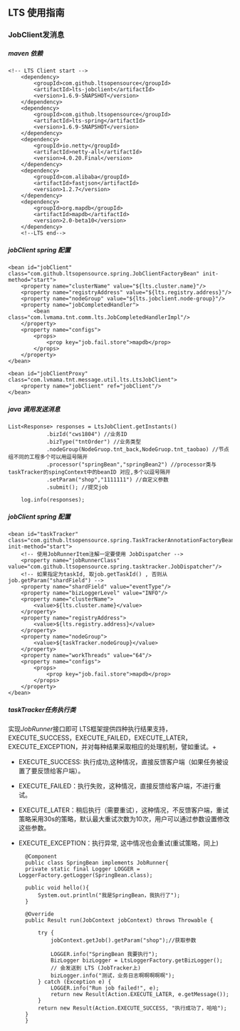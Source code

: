 ## LTS 使用指南
### JobClient发消息
##### maven 依赖
    <!-- LTS Client start -->
    	<dependency>
			<groupId>com.github.ltsopensource</groupId>
			<artifactId>lts-jobclient</artifactId>
			<version>1.6.9-SNAPSHOT</version>
		</dependency>
		<dependency>
			<groupId>com.github.ltsopensource</groupId>
			<artifactId>lts-spring</artifactId>
			<version>1.6.9-SNAPSHOT</version>
		</dependency>
		<dependency>
			<groupId>io.netty</groupId>
			<artifactId>netty-all</artifactId>
			<version>4.0.20.Final</version>
		</dependency>
		<dependency>
			<groupId>com.alibaba</groupId>
			<artifactId>fastjson</artifactId>
			<version>1.2.7</version>
		</dependency>
		<dependency>
			<groupId>org.mapdb</groupId>
			<artifactId>mapdb</artifactId>
			<version>2.0-beta10</version>
		</dependency>
		<!--LTS end-->

##### jobClient spring 配置
    <bean id="jobClient" class="com.github.ltsopensource.spring.JobClientFactoryBean" init-method="start">
        <property name="clusterName" value="${lts.cluster.name}"/>
        <property name="registryAddress" value="${lts.registry.address}"/>
        <property name="nodeGroup" value="${lts.jobclient.node-group}"/>
        <property name="jobCompletedHandler">
            <bean class="com.lvmama.tnt.comm.lts.JobCompletedHandlerImpl"/>
        </property>
        <property name="configs">
            <props>
                <prop key="job.fail.store">mapdb</prop>
            </props>
        </property>
    </bean>

    <bean id="jobClientProxy" class="com.lvmama.tnt.message.util.lts.LtsJobClient">
        <property name="jobClient" ref="jobClient"/>
    </bean>
##### java 调用发送消息

    List<Response> responses = LtsJobClient.getInstants()
                .bizId("cws1804") //业务ID
                .bizType("tntOrder") //业务类型
                .nodeGroup(NodeGruop.tnt_back,NodeGruop.tnt_taobao) //节点组不同的工程多个可以用逗号隔开
                .processor("springBean","springBean2") //processor类与taskTracker的spingContext中的beanID 对应,多个以逗号隔开
                .setParam("shop","1111111") //自定义参数
                .submit(); //提交job

        log.info(responses);
##### jobClient spring 配置
    <bean id="taskTracker" class="com.github.ltsopensource.spring.TaskTrackerAnnotationFactoryBean" init-method="start">
        <!-- 使用JobRunnerItem注解一定要使用 JobDispatcher -->
        <property name="jobRunnerClass" value="com.github.ltsopensource.spring.tasktracker.JobDispatcher"/>
        <!-- 如果指定为taskId, 取job.getTaskId() , 否则从 job.getParam("shardField") -->
        <property name="shardField" value="eventType"/>
        <property name="bizLoggerLevel" value="INFO"/>
        <property name="clusterName">
        	<value>${lts.cluster.name}</value>
        </property>
        <property name="registryAddress">
        	<value>${lts.registry.address}</value>
        </property>
        <property name="nodeGroup">
        	<value>${taskTracker.nodeGroup}</value>
        </property>
        <property name="workThreads" value="64"/>
        <property name="configs">
            <props>
                <prop key="job.fail.store">mapdb</prop>
            </props>
        </property>
    </bean>
##### taskTracker任务执行类
实现*JobRunner*接口即可
LTS框架提供四种执行结果支持，EXECUTE_SUCCESS，EXECUTE_FAILED，EXECUTE_LATER，EXECUTE_EXCEPTION，并对每种结果采取相应的处理机制，譬如重试。+

* EXECUTE_SUCCESS: 执行成功,这种情况，直接反馈客户端（如果任务被设置了要反馈给客户端）。
* EXECUTE_FAILED：执行失败，这种情况，直接反馈给客户端，不进行重试。
* EXECUTE_LATER：稍后执行（需要重试），这种情况，不反馈客户端，重试策略采用30s的策略，默认最大重试次数为10次，用户可以通过参数设置修改这些参数。
* EXECUTE_EXCEPTION：执行异常, 这中情况也会重试(重试策略，同上)






        @Component
        public class SpringBean implements JobRunner{
        private static final Logger LOGGER = LoggerFactory.getLogger(SpringBean.class);

        public void hello(){
            System.out.println("我是SpringBean，我执行了");
        }

        @Override
        public Result run(JobContext jobContext) throws Throwable {

            try {
                jobContext.getJob().getParam("shop");//获取参数

                LOGGER.info("SpringBean 我要执行");
                BizLogger bizLogger = LtsLoggerFactory.getBizLogger();
                // 会发送到 LTS (JobTracker上)
                bizLogger.info("测试，业务日志啊啊啊啊啊");
            } catch (Exception e) {
                LOGGER.info("Run job failed!", e);
                return new Result(Action.EXECUTE_LATER, e.getMessage());
            }
            return new Result(Action.EXECUTE_SUCCESS, "执行成功了，哈哈");
        }
        }